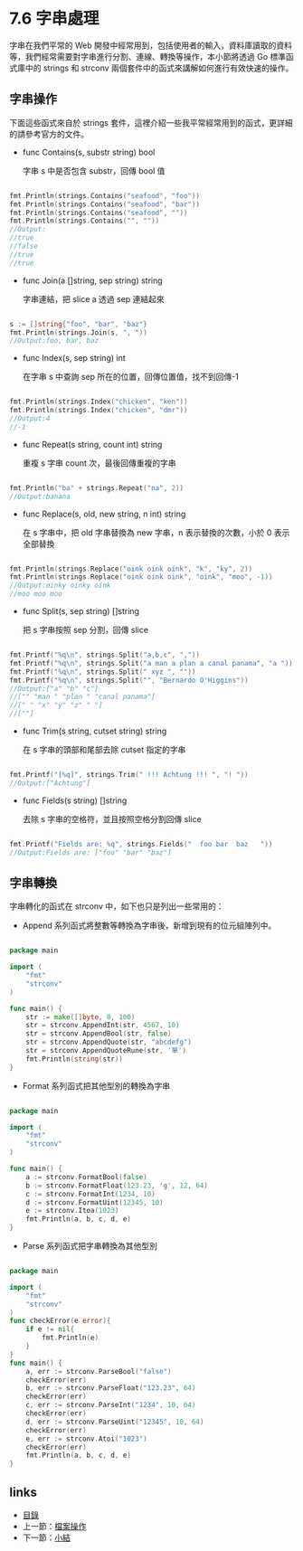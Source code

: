 # 7.6 字串處理
字串在我們平常的 Web 開發中經常用到，包括使用者的輸入，資料庫讀取的資料等，我們經常需要對字串進行分割、連線、轉換等操作，本小節將透過 Go 標準函式庫中的 strings 和 strconv 兩個套件中的函式來講解如何進行有效快速的操作。
## 字串操作
下面這些函式來自於 strings 套件，這裡介紹一些我平常經常用到的函式，更詳細的請參考官方的文件。

- func Contains(s, substr string) bool

	字串 s 中是否包含 substr，回傳 bool 值

```Go

fmt.Println(strings.Contains("seafood", "foo"))
fmt.Println(strings.Contains("seafood", "bar"))
fmt.Println(strings.Contains("seafood", ""))
fmt.Println(strings.Contains("", ""))
//Output:
//true
//false
//true
//true

```

- func Join(a []string, sep string) string

	字串連結，把 slice a 透過 sep 連結起來

```Go

s := []string{"foo", "bar", "baz"}
fmt.Println(strings.Join(s, ", "))
//Output:foo, bar, baz
```

- func Index(s, sep string) int

	在字串 s 中查詢 sep 所在的位置，回傳位置值，找不到回傳-1

```Go

fmt.Println(strings.Index("chicken", "ken"))
fmt.Println(strings.Index("chicken", "dmr"))
//Output:4
//-1
```
- func Repeat(s string, count int) string

	重複 s 字串 count 次，最後回傳重複的字串

```Go

fmt.Println("ba" + strings.Repeat("na", 2))
//Output:banana
```
- func Replace(s, old, new string, n int) string

	在 s 字串中，把 old 字串替換為 new 字串，n 表示替換的次數，小於 0 表示全部替換

```Go

fmt.Println(strings.Replace("oink oink oink", "k", "ky", 2))
fmt.Println(strings.Replace("oink oink oink", "oink", "moo", -1))
//Output:oinky oinky oink
//moo moo moo
```
- func Split(s, sep string) []string

	把 s 字串按照 sep 分割，回傳 slice


```Go

fmt.Printf("%q\n", strings.Split("a,b,c", ","))
fmt.Printf("%q\n", strings.Split("a man a plan a canal panama", "a "))
fmt.Printf("%q\n", strings.Split(" xyz ", ""))
fmt.Printf("%q\n", strings.Split("", "Bernardo O'Higgins"))
//Output:["a" "b" "c"]
//["" "man " "plan " "canal panama"]
//[" " "x" "y" "z" " "]
//[""]
```

- func Trim(s string, cutset string) string

	在 s 字串的頭部和尾部去除 cutset 指定的字串

```Go

fmt.Printf("[%q]", strings.Trim(" !!! Achtung !!! ", "! "))
//Output:["Achtung"]
```

- func Fields(s string) []string

	去除 s 字串的空格符，並且按照空格分割回傳 slice


```Go

fmt.Printf("Fields are: %q", strings.Fields("  foo bar  baz   "))
//Output:Fields are: ["foo" "bar" "baz"]
```

## 字串轉換
字串轉化的函式在 strconv 中，如下也只是列出一些常用的：

- Append 系列函式將整數等轉換為字串後，新增到現有的位元組陣列中。

```Go

package main

import (
	"fmt"
	"strconv"
)

func main() {
	str := make([]byte, 0, 100)
	str = strconv.AppendInt(str, 4567, 10)
	str = strconv.AppendBool(str, false)
	str = strconv.AppendQuote(str, "abcdefg")
	str = strconv.AppendQuoteRune(str, '單')
	fmt.Println(string(str))
}
```

- Format 系列函式把其他型別的轉換為字串

```Go

package main

import (
	"fmt"
	"strconv"
)

func main() {
	a := strconv.FormatBool(false)
	b := strconv.FormatFloat(123.23, 'g', 12, 64)
	c := strconv.FormatInt(1234, 10)
	d := strconv.FormatUint(12345, 10)
	e := strconv.Itoa(1023)
	fmt.Println(a, b, c, d, e)
}

```

- Parse 系列函式把字串轉換為其他型別

```Go

package main

import (
	"fmt"
	"strconv"
)
func checkError(e error){
	if e != nil{
		fmt.Println(e)
	}
}
func main() {
	a, err := strconv.ParseBool("false")
	checkError(err)
	b, err := strconv.ParseFloat("123.23", 64)
	checkError(err)
	c, err := strconv.ParseInt("1234", 10, 64)
	checkError(err)
	d, err := strconv.ParseUint("12345", 10, 64)
	checkError(err)
	e, err := strconv.Atoi("1023")
	checkError(err)
	fmt.Println(a, b, c, d, e)
}

```

## links
   * [目錄](<preface.md>)
   * 上一節：[檔案操作](<07.5.md>)
   * 下一節：[小結](<07.7.md>)
